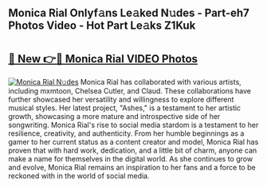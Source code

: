 ## Monica Rial Onlyf𝚊ns Le𝚊ked N𝚞des - Part-eh7 Photos Video - Hot Part Le𝚊ks Z1Kuk

# <h2><a href="http://ab3401.deff.icu/?id=Monica+Rial">🔗 New 👉🔴 Monica Rial VIDEO Photos</a></h2>

[![Monica Rial N𝚞des](https://i.imgur.com/rIISA9y.gif)](http://ab3401.deff.icu/?id=Monica+Rial)
Monica Rial has collaborated with various artists, including mxmtoon, Chelsea Cutler, and Claud. These collaborations have further showcased her versatility and willingness to explore different musical styles. Her latest project, "Ashes," is a testament to her artistic growth, showcasing a more mature and introspective side of her songwriting. Monica Rial's rise to social media stardom is a testament to her resilience, creativity, and authenticity. From her humble beginnings as a gamer to her current status as a content creator and model, Monica Rial has proven that with hard work, dedication, and a little bit of charm, anyone can make a name for themselves in the digital world. As she continues to grow and evolve, Monica Rial remains an inspiration to her fans and a force to be reckoned with in the world of social media.
